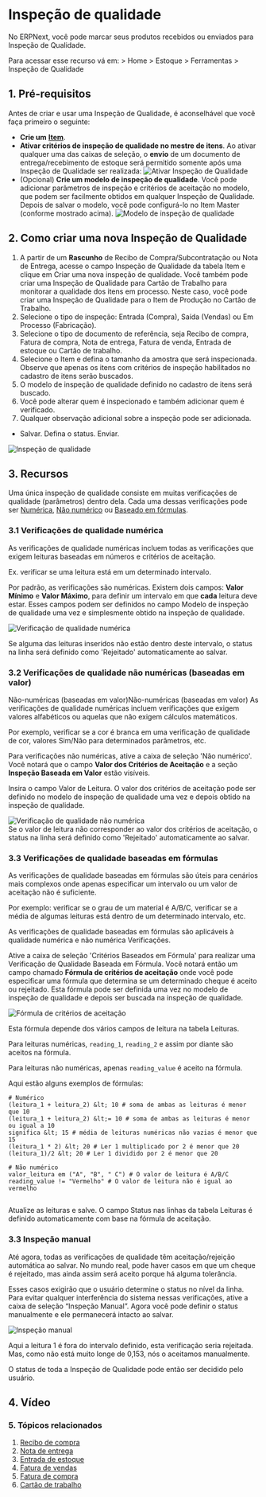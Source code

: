 # Inspeção de qualidade



No ERPNext, você pode marcar seus produtos recebidos ou enviados para Inspeção de Qualidade.

Para acessar esse recurso vá em: > Home > Estoque > Ferramentas > Inspeção de Qualidade

## 1. Pré-requisitos

Antes de criar e usar uma Inspeção de Qualidade, é aconselhável que você faça primeiro o seguinte:

* **Crie um** [**Item**](/docs/pt/stock/item).
* **Ativar critérios de inspeção de qualidade no mestre de itens**. Ao ativar qualquer uma das caixas de seleção, o **envio** de um documento de entrega/recebimento de estoque será permitido somente após uma Inspeção de Qualidade ser realizada: ![Ativar Inspeção de Qualidade](/files/quality-inspection-pre-requisite.png)![]()
* (Opcional) **Crie um modelo de inspeção de qualidade**. Você pode adicionar parâmetros de inspeção e critérios de aceitação no modelo, que podem ser facilmente obtidos em qualquer Inspeção de Qualidade. Depois de salvar o modelo, você pode configurá-lo no Item Master (conforme mostrado acima). ![Modelo de inspeção de qualidade](/files/quality-inspection-template.png)![]()

## 2. Como criar uma nova Inspeção de Qualidade

1. A partir de um **Rascunho** de Recibo de Compra/Subcontratação ou Nota de Entrega, acesse o campo Inspeção de Qualidade da tabela Item e clique em Criar uma nova inspeção de qualidade. Você também pode criar uma Inspeção de Qualidade para Cartão de Trabalho para monitorar a qualidade dos itens em processo. Neste caso, você pode criar uma Inspeção de Qualidade para o Item de Produção no Cartão de Trabalho.
2. Selecione o tipo de inspeção: Entrada (Compra), Saída (Vendas) ou Em Processo (Fabricação).
3. Selecione o tipo de documento de referência, seja Recibo de compra, Fatura de compra, Nota de entrega, Fatura de venda, Entrada de estoque ou Cartão de trabalho.
4. Selecione o Item e defina o tamanho da amostra que será inspecionada. Observe que apenas os itens com critérios de inspeção habilitados no cadastro de itens serão buscados.
5. O modelo de inspeção de qualidade definido no cadastro de itens será buscado.
6. Você pode alterar quem é inspecionado e também adicionar quem é verificado.
7. Qualquer observação adicional sobre a inspeção pode ser adicionada.

- Salvar. Defina o status. Enviar.

![Inspeção de qualidade](/files/quality-inspection-1.png)![]()  


## 3. Recursos

Uma única inspeção de qualidade consiste em muitas verificações de qualidade (parâmetros) dentro dela. Cada uma dessas verificações pode ser [Numérica](#31-numeric-quality-checks), [Não numérico](#32-non-numeric-value-based-quality-checks) ou [Baseado em fórmulas](#33-formula-based-quality-checks).

### 3.1 Verificações de qualidade numérica

As verificações de qualidade numéricas incluem todas as verificações que exigem leituras baseadas em números e critérios de aceitação. 

Ex. verificar se uma leitura está em um determinado intervalo.

Por padrão, as verificações são numéricas. Existem dois campos: **Valor Mínimo** e **Valor Máximo**, para definir um intervalo em que **cada** leitura deve estar. Esses campos podem ser definidos no campo Modelo de inspeção de qualidade uma vez e simplesmente obtido na inspeção de qualidade.

![Verificação de qualidade numérica](/files/quality-inspection-numeric-reading.png)![]()  


Se alguma das leituras inseridos não estão dentro deste intervalo, o status na linha será definido como 'Rejeitado' automaticamente ao salvar.

### 3.2 Verificações de qualidade não numéricas (baseadas em valor)

Não-numéricas (baseadas em valor)Não-numéricas (baseadas em valor) As verificações de qualidade numéricas incluem verificações que exigem valores alfabéticos ou aquelas que não exigem cálculos matemáticos.

Por exemplo, verificar se a cor é branca em uma verificação de qualidade de cor, valores Sim/Não para determinados parâmetros, etc.

Para verificações não numéricas, ative a caixa de seleção 'Não numérico'. Você notará que o campo **Valor dos Critérios de Aceitação** e a seção **Inspeção Baseada em Valor** estão visíveis.

Insira o campo Valor de Leitura. O valor dos critérios de aceitação pode ser definido no modelo de inspeção de qualidade uma vez e depois obtido na inspeção de qualidade.

![Verificação de qualidade não numérica](/files/quality-inspection-non-numeric-reading.png)![]()  
Se o valor de leitura não corresponder ao valor dos critérios de aceitação, o status na linha será definido como 'Rejeitado' automaticamente ao salvar.

### 3.3 Verificações de qualidade baseadas em fórmulas

As verificações de qualidade baseadas em fórmulas são úteis para cenários mais complexos onde apenas especificar um intervalo ou um valor de aceitação não é suficiente.

Por exemplo: verificar se o grau de um material é A/B/C, verificar se a média de algumas leituras está dentro de um determinado intervalo, etc.

As verificações de qualidade baseadas em fórmulas são aplicáveis ​​à qualidade numérica e não numérica Verificações.

Ative a caixa de seleção 'Critérios Baseados em Fórmula' para realizar uma Verificação de Qualidade Baseada em Fórmula. Você notará então um campo chamado **Fórmula de critérios de aceitação** onde você pode especificar uma fórmula que determina se um determinado cheque é aceito ou rejeitado. Esta fórmula pode ser definida uma vez no modelo de inspeção de qualidade e depois ser buscada na inspeção de qualidade.

![Fórmula de critérios de aceitação](/files/acceptance-criteria-formula.png)![]()  


 Esta fórmula depende dos vários campos de leitura na tabela Leituras.

Para leituras numéricas, `reading_1`, `reading_2` e assim por diante são aceitos na fórmula. 

Para leituras não numéricas, apenas `reading_value` é aceito na fórmula.

Aqui estão alguns exemplos de fórmulas:


```
# Numérico
(leitura_1 + leitura_2) &lt; 10 # soma de ambas as leituras é menor que 10
(leitura_1 + leitura_2) &lt;= 10 # soma de ambas as leituras é menor ou igual a 10
significa &lt; 15 # média de leituras numéricas não vazias é menor que 15
(leitura_1 * 2) &lt; 20 # Ler 1 multiplicado por 2 é menor que 20
(leitura_1)/2 &lt; 20 # Ler 1 dividido por 2 é menor que 20

# Não numérico
valor_leitura em ("A", "B", " C") # O valor de leitura é A/B/C
reading_value != "Vermelho" # O valor de leitura não é igual ao vermelho
  

```
Atualize as leituras e salve. O campo Status nas linhas da tabela Leituras é definido automaticamente com base na fórmula de aceitação.

### 3.3 Inspeção manual

Até agora, todas as verificações de qualidade têm aceitação/rejeição automática ao salvar. No mundo real, pode haver casos em que um cheque é rejeitado, mas ainda assim será aceito porque há alguma tolerância.

Esses casos exigirão que o usuário determine o status no nível da linha. Para evitar qualquer interferência do sistema nessas verificações, ative a caixa de seleção “Inspeção Manual”. Agora você pode definir o status manualmente e ele permanecerá intacto ao salvar.

![Inspeção manual](/files/quality-inspection-manual-reading.png)![]()  


Aqui a leitura 1 é fora do intervalo definido, esta verificação seria rejeitada. Mas, como não está muito longe de 0,153, nós o aceitamos manualmente.

O status de toda a Inspeção de Qualidade pode então ser decidido pelo usuário.

## 4. Vídeo

### 5. Tópicos relacionados

1. [Recibo de compra](/docs/pt/stock/purchase-receipt)
2. [Nota de entrega](/docs/pt/stock/delivery-note)
3. [Entrada de estoque](/docs/pt/stock/stock-entry)
4. [Fatura de vendas](/docs/pt/accounts/sales-fatura)
5. [Fatura de compra](/docs/pt/accounts/purchase-invoice)
6. [Cartão de trabalho](/docs/pt/manufacturing/job-card)






